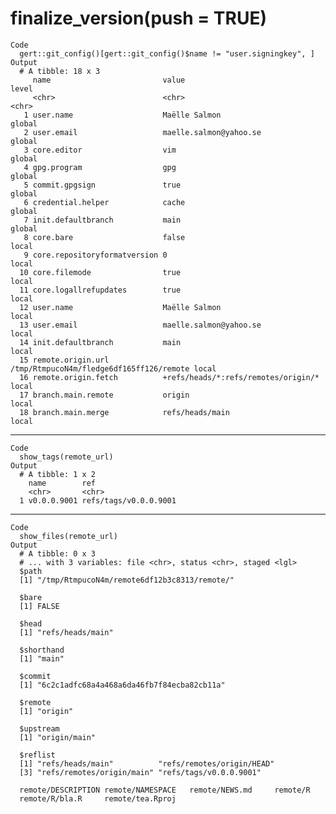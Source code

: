 # finalize_version(push = TRUE)

    Code
      gert::git_config()[gert::git_config()$name != "user.signingkey", ]
    Output
      # A tibble: 18 x 3
         name                         value                                    level 
         <chr>                        <chr>                                    <chr> 
       1 user.name                    Maëlle Salmon                            global
       2 user.email                   maelle.salmon@yahoo.se                   global
       3 core.editor                  vim                                      global
       4 gpg.program                  gpg                                      global
       5 commit.gpgsign               true                                     global
       6 credential.helper            cache                                    global
       7 init.defaultbranch           main                                     global
       8 core.bare                    false                                    local 
       9 core.repositoryformatversion 0                                        local 
      10 core.filemode                true                                     local 
      11 core.logallrefupdates        true                                     local 
      12 user.name                    Maëlle Salmon                            local 
      13 user.email                   maelle.salmon@yahoo.se                   local 
      14 init.defaultbranch           main                                     local 
      15 remote.origin.url            /tmp/RtmpucoN4m/fledge6df165ff126/remote local 
      16 remote.origin.fetch          +refs/heads/*:refs/remotes/origin/*      local 
      17 branch.main.remote           origin                                   local 
      18 branch.main.merge            refs/heads/main                          local 

---

    Code
      show_tags(remote_url)
    Output
      # A tibble: 1 x 2
        name        ref                  
        <chr>       <chr>                
      1 v0.0.0.9001 refs/tags/v0.0.0.9001

---

    Code
      show_files(remote_url)
    Output
      # A tibble: 0 x 3
      # ... with 3 variables: file <chr>, status <chr>, staged <lgl>
      $path
      [1] "/tmp/RtmpucoN4m/remote6df12b3c8313/remote/"
      
      $bare
      [1] FALSE
      
      $head
      [1] "refs/heads/main"
      
      $shorthand
      [1] "main"
      
      $commit
      [1] "6c2c1adfc68a4a468a6da46fb7f84ecba82cb11a"
      
      $remote
      [1] "origin"
      
      $upstream
      [1] "origin/main"
      
      $reflist
      [1] "refs/heads/main"          "refs/remotes/origin/HEAD"
      [3] "refs/remotes/origin/main" "refs/tags/v0.0.0.9001"   
      
      remote/DESCRIPTION remote/NAMESPACE   remote/NEWS.md     remote/R           
      remote/R/bla.R     remote/tea.Rproj   

